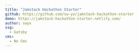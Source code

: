 ```yaml
---
title: "Jamstack Hackathon Starter"
github: https://github.com/sw-yx/jamstack-hackathon-starter 
demo: https://jamstack-hackathon-starter.netlify.com/
author: swyx
ssg:
  - Gatsby
cms:
  - No Cms
---
```

